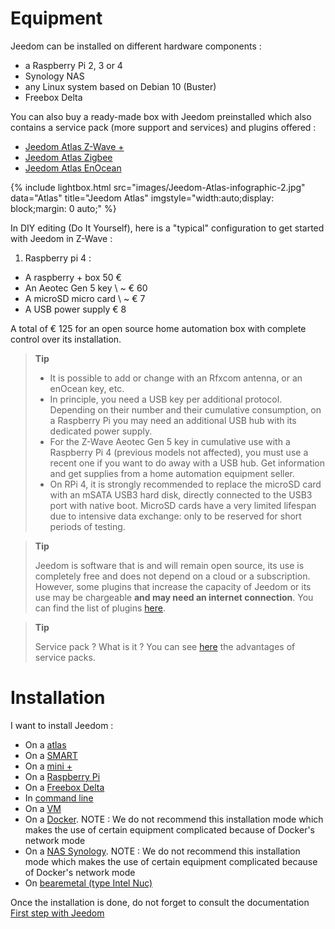 # Equipment

Jeedom can be installed on different hardware components :

-   a Raspberry Pi 2, 3 or 4 
-   Synology NAS
-   any Linux system based on Debian 10 (Buster)
-   Freebox Delta

You can also buy a ready-made box with Jeedom preinstalled which also contains a service pack (more support and services) and plugins offered :

- [Jeedom Atlas Z-Wave +](https://www.domadoo.fr/fr/box-domotique/5847-jeedom-controleur-domotique-jeedom-atlas-z-wave.html)
- [Jeedom Atlas Zigbee](https://www.domadoo.fr/fr/box-domotique/5878-jeedom-controleur-domotique-jeedom-atlas-zigbee.html)
- [Jeedom Atlas EnOcean](https://www.domadoo.fr/fr/box-domotique/5877-jeedom-controleur-domotique-jeedom-atlas-enocean.html)

{% include lightbox.html src="images/Jeedom-Atlas-infographic-2.jpg" data="Atlas" title="Jeedom Atlas" imgstyle="width:auto;display: block;margin: 0 auto;" %}

In DIY editing (Do It Yourself), here is a "typical" configuration to get started with Jeedom in Z-Wave :

1. Raspberry pi 4 :

-   A raspberry + box 50 €
-   An Aeotec Gen 5 key \ ~ € 60
-   A microSD micro card \ ~ € 7
-   A USB power supply € 8

A total of € 125 for an open source home automation box with complete control over its installation.

> **Tip**
>
> - It is possible to add or change with an Rfxcom antenna, or an enOcean key, etc. 
> - In principle, you need a USB key per additional protocol. Depending on their number and their cumulative consumption, on a Raspberry Pi you may need an additional USB hub with its dedicated power supply. 
> - For the Z-Wave Aeotec Gen 5 key in cumulative use with a Raspberry Pi 4 (previous models not affected), you must use a recent one if you want to do away with a USB hub. Get information and get supplies from a home automation equipment seller.
> - On RPi 4, it is strongly recommended to replace the microSD card with an mSATA USB3 hard disk, directly connected to the USB3 port with native boot. MicroSD cards have a very limited lifespan due to intensive data exchange: only to be reserved for short periods of testing.

> **Tip**
>
> Jeedom is software that is and will remain open source, its use is completely free and does not depend on a cloud or a subscription. However, some plugins that increase the capacity of Jeedom or its use may be chargeable **and may need an internet connection**. You can find the list of plugins [here](http://market.jeedom.fr/index.php?v=d&p=market&type=plugin).

> **Tip**
>
> Service pack ? What is it ? You can see [here](https://blog.jeedom.com/?p=1215) the advantages of service packs.

# Installation

I want to install Jeedom :

- On a [atlas](https://doc.jeedom.com/en_US/installation/atlas)
- On a [SMART](https://doc.jeedom.com/en_US/installation/smart)
- On a [mini +](https://doc.jeedom.com/en_US/installation/mini)
- On a [Raspberry Pi](https://doc.jeedom.com/en_US/installation/rpi)
- On a [Freebox Delta](https://doc.jeedom.com/en_US/installation/freeboxdelta)
- In [command line](https://doc.jeedom.com/en_US/installation/cli)
- On a [VM](https://doc.jeedom.com/en_US/installation/vm)
- On a [Docker](https://doc.jeedom.com/en_US/installation/docker). NOTE : We do not recommend this installation mode which makes the use of certain equipment complicated because of Docker's network mode
- On a [NAS Synology](https://doc.jeedom.com/en_US/installation/synology). NOTE : We do not recommend this installation mode which makes the use of certain equipment complicated because of Docker's network mode
- On [bearemetal (type Intel Nuc)](https://doc.jeedom.com/en_US/installation/baremetal)

Once the installation is done, do not forget to consult the documentation [First step with Jeedom](https://doc.jeedom.com/en_US/premiers-pas/index)
